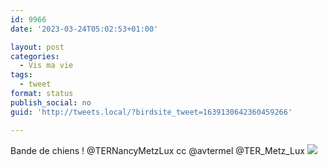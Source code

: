 ```yaml
---
id: 9966
date: '2023-03-24T05:02:53+01:00'

layout: post
categories:
  - Vis ma vie
tags:
  - tweet
format: status
publish_social: no
guid: 'http://tweets.local/?birdsite_tweet=1639130642360459266'

---
```


Bande de chiens ! ⁦@TERNancyMetzLux⁩ cc ⁦@avtermel⁩ ⁦@TER\_Metz\_Lux⁩ ![](http://tweets.local/wp-content/uploads/twitter-archive/tweets_media/1639130642360459266-Fr9coZjWwAUyvs0.jpg)